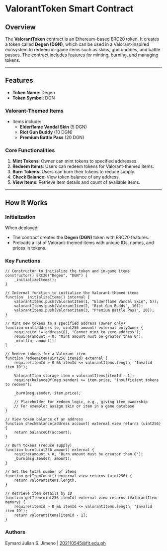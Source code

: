 # ValorantToken Smart Contract

## Overview
The **ValorantToken** contract is an Ethereum-based ERC20 token. It creates a token called **Degen (DGN)**, which can be used in a Valorant-inspired ecosystem to redeem in-game items such as skins, gun buddies, and battle passes. The contract includes features for minting, burning, and managing tokens.

---

## Features
- **Token Name**: Degen  
- **Token Symbol**: DGN  

### Valorant-Themed Items
- Items include:
  - **Elderflame Vandal Skin** (5 DGN)
  - **Riot Gun Buddy** (10 DGN)
  - **Premium Battle Pass** (20 DGN)

### Core Functionalities
1. **Mint Tokens**: Owner can mint tokens to specified addresses.
2. **Redeem Items**: Users can redeem tokens for Valorant-themed items.
3. **Burn Tokens**: Users can burn their tokens to reduce supply.
4. **Check Balance**: View token balance of any address.
5. **View Items**: Retrieve item details and count of available items.

---

## How It Works

### Initialization
When deployed:
- The contract creates the **Degen (DGN)** token with ERC20 features.
- Preloads a list of Valorant-themed items with unique IDs, names, and prices in tokens.

### Key Functions

```solidity
// Constructor to initialize the token and in-game items
constructor() ERC20("Degen", "DGN") {
    _initializeItems();
}

// Internal function to initialize the Valorant-themed items
function _initializeItems() internal {
    valorantItems.push(ValorantItem(1, "Elderflame Vandal Skin", 5));
    valorantItems.push(ValorantItem(2, "Riot Gun Buddy", 10));
    valorantItems.push(ValorantItem(3, "Premium Battle Pass", 20));
}

// Mint new tokens to a specified address (Owner only)
function mint(address to, uint256 amount) external onlyOwner {
    require(to != address(0), "Cannot mint to zero address");
    require(amount > 0, "Mint amount must be greater than 0");
    _mint(to, amount);
}

// Redeem tokens for a Valorant item
function redeemItem(uint256 itemId) external {
    require(itemId > 0 && itemId <= valorantItems.length, "Invalid item ID");

    ValorantItem storage item = valorantItems[itemId - 1];
    require(balanceOf(msg.sender) >= item.price, "Insufficient tokens to redeem");

    _burn(msg.sender, item.price);

    // Placeholder for redeem logic, e.g., giving item ownership
    // For example: assign skin or item in a game database
}

// View token balance of an address
function checkBalance(address account) external view returns (uint256) {
    return balanceOf(account);
}

// Burn tokens (reduce supply)
function burn(uint256 amount) external {
    require(amount > 0, "Burn amount must be greater than 0");
    _burn(msg.sender, amount);
}

// Get the total number of items
function getItemCount() external view returns (uint256) {
    return valorantItems.length;
}

// Retrieve item details by ID
function getItem(uint256 itemId) external view returns (ValorantItem memory) {
    require(itemId > 0 && itemId <= valorantItems.length, "Invalid item ID");
    return valorantItems[itemId - 1];
}
```
### Authors

Eymard Julian S. Jimeno | 202110545@fit.edu.ph
